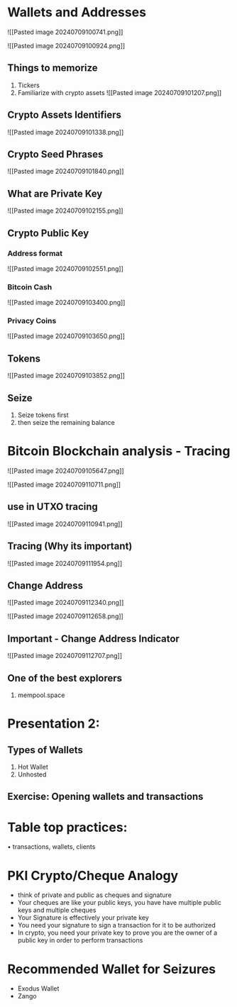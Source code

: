 # Wallets and Addresses
![[Pasted image 20240709100741.png]]

![[Pasted image 20240709100924.png]]
## Things to memorize
1. Tickers 
2. Familiarize with crypto assets
![[Pasted image 20240709101207.png]]
## Crypto Assets Identifiers
![[Pasted image 20240709101338.png]]

## Crypto Seed Phrases
![[Pasted image 20240709101840.png]]

## What are Private Key
![[Pasted image 20240709102155.png]]

## Crypto Public Key

### Address format
![[Pasted image 20240709102551.png]]

### Bitcoin Cash

![[Pasted image 20240709103400.png]]

### Privacy Coins

![[Pasted image 20240709103650.png]]

## Tokens

![[Pasted image 20240709103852.png]]

## Seize

1. Seize tokens first
2. then seize the remaining balance

# Bitcoin Blockchain analysis - Tracing

![[Pasted image 20240709105647.png]]

![[Pasted image 20240709110711.png]]

## use in UTXO tracing
![[Pasted image 20240709110941.png]]

## Tracing (Why its important)
![[Pasted image 20240709111954.png]]

## Change Address
![[Pasted image 20240709112340.png]]

![[Pasted image 20240709112658.png]]

## Important - Change Address Indicator
![[Pasted image 20240709112707.png]]
## One of the best explorers

1. mempool.space

# Presentation 2:

## Types of Wallets

1. Hot Wallet
2. Unhosted 
## Exercise: Opening wallets and transactions

# Table top practices:
• transactions, wallets, clients

# PKI Crypto/Cheque Analogy
- think of private and public as cheques and signature
- Your cheques are like your public keys, you have have multiple public keys and multiple cheques
- Your Signature is effectively your private key
- You need your signature to sign a transaction for it to be authorized 
- In crypto, you need your private key to prove you are the owner of a public key in order to perform transactions
# Recommended Wallet for Seizures

- Exodus Wallet
- Zango

